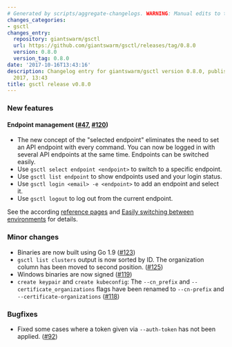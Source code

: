 ```yaml
---
# Generated by scripts/aggregate-changelogs. WARNING: Manual edits to this files will be overwritten.
changes_categories:
- gsctl
changes_entry:
  repository: giantswarm/gsctl
  url: https://github.com/giantswarm/gsctl/releases/tag/0.8.0
  version: 0.8.0
  version_tag: 0.8.0
date: '2017-10-16T13:43:16'
description: Changelog entry for giantswarm/gsctl version 0.8.0, published on 16 October
  2017, 13:43
title: gsctl release v0.8.0
---
```


### New features

#### Endpoint management ([#47](https://github.com/giantswarm/gsctl/pull/47), [#120](https://github.com/giantswarm/gsctl/pull/120))

- The new concept of the "selected endpoint" eliminates the need to set an API endpoint with every command. You can now be logged in with several API endpoints at the same time. Endpoints can be switched easily.
- Use `gsctl select endpoint <endpoint>` to switch to a specific endpoint.
- Use `gsctl list endpoint` to show endpoints used and your login status.
- Use `gsctl login <email> -e <endpoint>` to add an endpoint and select it.
- Use `gsctl logout` to log out from the current endpoint.

See the according [reference pages](https://docs.giantswarm.io/reference/gsctl/) and [Easily switching between environments](https://docs.giantswarm.io/reference/gsctl/global-options/#switching-environments) for details.

### Minor changes

- Binaries are now built using Go 1.9 ([#123](https://github.com/giantswarm/gsctl/pull/123))
- `gsctl list clusters` output is now sorted by ID. The organization column has been moved to second position. ([#125](https://github.com/giantswarm/gsctl/pull/125))
- Windows binaries are now signed ([#119](https://github.com/giantswarm/gsctl/pull/119))
- `create keypair` and `create kubeconfig`: The `--cn_prefix` and `--certificate_organizations` flags have been renamed to `--cn-prefix` and `--certificate-organizations` ([#118](https://github.com/giantswarm/gsctl/pull/118))

### Bugfixes

- Fixed some cases where a token given via `--auth-token` has not been applied. ([#92](https://github.com/giantswarm/gsctl/pull/92))
